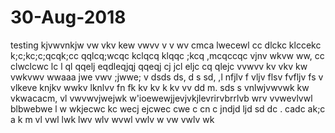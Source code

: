 # 30-Aug-2018
testing
kjvwvnkjw vw vkv kew vwvv v v wv
cmca
lwecewl cc
dlckc
klccekc
k;c;kc;c;qcqk;cc qqlcq;wcqc
kclqcq
klqqc
;kcq
,mcqccqc
vjnv wkvw ww, cc clwclcwc lc l ql qqelj eqdleqjqj qqeqj cj jcl eljc cq qlejc
vvwvv
kv vkv kw vwkvwv wwaaa
jwe vwv ;jwwe; v
dsds ds, d s  sd,  ,l
nfjlv f vljv  flsv fvfljv fs v
vlkeve
knjkv wwkv
lknlvv
fn fk kv kv k kv  vv dd m. sds s
vnlwjvwvwk kw vkwacacm,
 vl vwvwvjwejwk w'ioewewjjevjvkjlevrirvbrrlvb wrv vvwevlvwl blbwebwe l
w wkjecwc kc
wecj
ejcwec
cwe
c
cn
c
jndjd ljd 
sd dc . cadc ak;c a k
m vl vwl lwk
lwv wlv wvwl vwlv
 w vw vwlv wk
